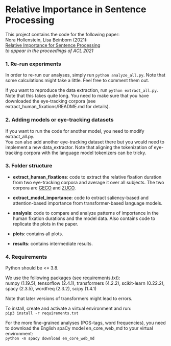 # Relative Importance in Sentence Processing

This project contains the code for the following paper: <br>
Nora Hollenstein, Lisa Beinborn (2021): <br>
[Relative Importance for Sentence Processing](https://arxiv.org/abs/2106.03471) <br>
*to appear in the proceedings of ACL 2021* <br>


### 1. Re-run experiments
In order to re-run our analyses, simply run `python analyze_all.py`. Note that some calculations might take a little. Feel free to comment them out.  

If you want to reproduce the data extraction, run `python extract_all.py`. Note that this takes quite long. You need to make sure that you have downloaded the eye-tracking corpora (see extract_human_fixations/README.md for details). 

### 2. Adding models or eye-tracking datasets
If you want to run the code for another model, you need to modify extract_all.py.  
You can also add another eye-tracking dataset there but you would need to implement a new data_extractor. Note that aligning the tokenization of eye-tracking corpora with the language model tokenizers can be tricky. 

### 3. Folder structure
- **extract_human_fixations**: code to extract the relative fixation duration from two eye-tracking corpora and average it over all subjects. The two corpora are [GECO](https://expsy.ugent.be/downloads/geco/) and [ZUCO](https://osf.io/q3zws/). 

- **extract_model_importance**: code to extract saliency-based and attention-based importance from transformer-based language models. 

- **analysis**: code to compare and analyze patterns of importance in the human fixation durations and the model data. Also contains code to replicate the plots in the paper. 

- **plots**: contains all plots.

- **results**: contains intermediate results. 

### 4. Requirements

Python should be <= 3.8.

We use the following packages (see requirements.txt):  
numpy (1.19.5), tensorflow (2.4.1), transformers (4.2.2), scikit-learn (0.22.2), spacy (2.3.5), wordfreq (2.3.2), scipy (1.4.1)

Note that later versions of transformers might lead to errors. 

To install, create and activate a virtual environment and run:  
`pip3 install -r requirements.txt`

For the more fine-grained analyses (POS-tags, word frequencies), you need to download the English spaCy model en_core_web_md to your virtual environment:  
`python -m spacy download en_core_web_md`


